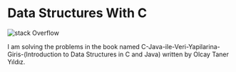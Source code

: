 # Data Structures With C

 ![stack Overflow](https://www.google.com/url?sa=i&url=https%3A%2F%2Fgeekspartner.com%2Fbasic-terminology-in-data-structure%2F&psig=AOvVaw2SGIs5566_PV9UeeOXzU2v&ust=1626506713902000&source=images&cd=vfe&ved=0CAsQjRxqFwoTCPiq7fGH5_ECFQAAAAAdAAAAABAE.png)
 
 
I am solving the problems in the book named C-Java-ile-Veri-Yapilarina-Giris-(Introduction to Data Structures in C and Java) written
by Olcay Taner Yıldız.



